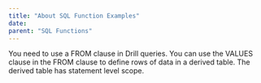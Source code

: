 ```yaml
---
title: "About SQL Function Examples"
date: 
parent: "SQL Functions"
---
```

You need to use a FROM clause in Drill queries. You can use the VALUES clause in the FROM clause to define rows of data in a derived table. The derived table has statement level scope.
